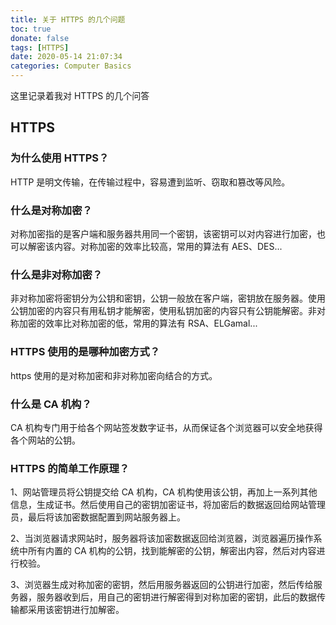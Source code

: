 ```yaml
---
title: 关于 HTTPS 的几个问题
toc: true
donate: false
tags: [HTTPS]
date: 2020-05-14 21:07:34
categories: Computer Basics
---
```


这里记录着我对 HTTPS 的几个问答

<!-- more -->

## HTTPS 

### 为什么使用 HTTPS？

HTTP 是明文传输，在传输过程中，容易遭到监听、窃取和篡改等风险。

### 什么是对称加密？

对称加密指的是客户端和服务器共用同一个密钥，该密钥可以对内容进行加密，也可以解密该内容。对称加密的效率比较高，常用的算法有 AES、DES...

### 什么是非对称加密？

非对称加密将密钥分为公钥和密钥，公钥一般放在客户端，密钥放在服务器。使用公钥加密的内容只有用私钥才能解密，使用私钥加密的内容只有公钥能解密。非对称加密的效率比对称加密的低，常用的算法有 RSA、ELGamal...

### HTTPS 使用的是哪种加密方式？

https 使用的是对称加密和非对称加密向结合的方式。

### 什么是 CA 机构？

CA 机构专门用于给各个网站签发数字证书，从而保证各个浏览器可以安全地获得各个网站的公钥。

### HTTPS 的简单工作原理？

1、网站管理员将公钥提交给 CA 机构，CA 机构使用该公钥，再加上一系列其他信息，生成证书。然后使用自己的密钥加密证书，将加密后的数据返回给网站管理员，最后将该加密数据配置到网站服务器上。

2、当浏览器请求网站时，服务器将该加密数据返回给浏览器，浏览器遍历操作系统中所有内置的 CA 机构的公钥，找到能解密的公钥，解密出内容，然后对内容进行校验。

3、浏览器生成对称加密的密钥，然后用服务器返回的公钥进行加密，然后传给服务器，服务器收到后，用自己的密钥进行解密得到对称加密的密钥，此后的数据传输都采用该密钥进行加解密。